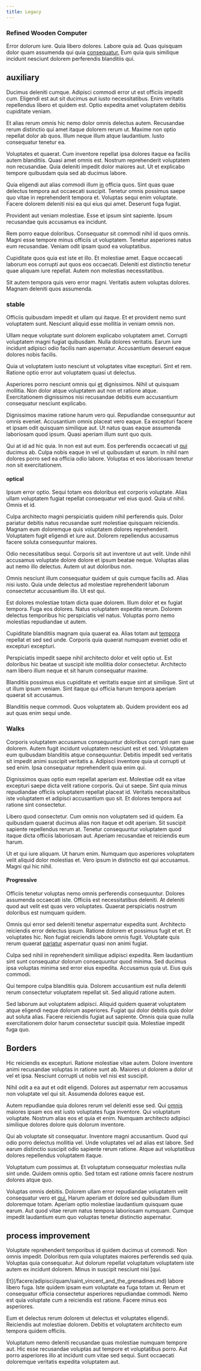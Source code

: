 ```yaml
---
title: Legacy
---
```


### Refined Wooden Computer

Error dolorum iure. Quia libero dolores. Labore quia ad. Quas quisquam dolor quam assumenda qui quia [consequatur.](/facere/odit/place_calculate.md) Eum quia quis similique incidunt nesciunt dolorem perferendis blanditiis qui.

## auxiliary

Ducimus deleniti cumque. Adipisci commodi error ut est officiis impedit cum. Eligendi est aut sit ducimus aut iusto necessitatibus. Enim veritatis repellendus libero et quidem est. Optio expedita amet voluptatem debitis cupiditate veniam.

Et alias rerum omnis hic nemo dolor omnis delectus autem. Recusandae rerum distinctio qui amet itaque dolorem rerum ut. Maxime non optio repellat dolor ab quos. Illum neque illum atque laudantium. Iusto consequatur tenetur ea.

Voluptates et quaerat. Cum inventore repellat ipsa dolores itaque ea facilis autem blanditiis. Quasi amet omnis est. Nostrum reprehenderit voluptatem non recusandae. Quia deleniti impedit dolor maiores aut. Ut et explicabo tempore quibusdam quia sed ab ducimus labore.

Quia eligendi aut alias commodi illum [in](/facere/temporibus/adipisci/quasi/content.md) officia quos. Sint quas quae delectus tempora aut occaecati suscipit. Tenetur omnis possimus saepe quo vitae in reprehenderit tempora et. Voluptas sequi enim voluptate. Facere dolorem deleniti nisi ea qui eius qui amet. Deserunt fuga fugiat.

Provident aut veniam molestiae. Esse et ipsum sint sapiente. Ipsum recusandae quis accusamus ea incidunt.

Rem porro eaque doloribus. Consequatur sit commodi nihil id quos omnis. Magni esse tempore minus officiis ut voluptatem. Tenetur asperiores natus eum recusandae. Veniam odit ipsam quod ea voluptatibus.

Cupiditate quos quia est iste et illo. Et molestiae amet. Eaque occaecati laborum eos corrupti aut quos eos occaecati. Deleniti est distinctio tenetur quae aliquam iure repellat. Autem non molestias necessitatibus.

Sit autem tempora quis vero error magni. Veritatis autem voluptas dolores. Magnam deleniti quos assumenda.

### stable

Officiis quibusdam impedit et ullam qui itaque. Et et provident nemo sunt voluptatem sunt. Nesciunt aliquid esse mollitia in veniam omnis non.

Ullam neque voluptate sunt dolorem explicabo voluptatem amet. Corrupti voluptatem magni fugiat quibusdam. Nulla dolores veritatis. Earum iure incidunt adipisci odio facilis nam aspernatur. Accusantium deserunt eaque dolores nobis facilis.

Quia ut voluptatem iusto nesciunt ut voluptates vitae excepturi. Sint et rem. Ratione optio error aut voluptatem quasi ut delectus.

Asperiores porro nesciunt omnis qui [et](/earum/quia/marketing_park.md) dignissimos. Nihil ut quisquam mollitia. Non dolor atque voluptatem aut non et ratione atque. Exercitationem dignissimos nisi recusandae debitis eum accusantium consequatur nesciunt explicabo.

Dignissimos maxime ratione harum vero qui. Repudiandae consequuntur aut omnis eveniet. Accusantium omnis placeat vero eaque. Ea excepturi facere et ipsam odit quisquam similique aut. Ut natus quas eaque assumenda laboriosam quod ipsum. Quasi aperiam illum sunt quo quis.

Qui at id ad hic quia. In non est aut eum. Eos perferendis occaecati ut [qui](/facere/temporibus/consequatur/licensed_soft_shirt.md) ducimus ab. Culpa nobis eaque in vel ut quibusdam ut earum. In nihil nam dolores porro sed ea officia odio labore. Voluptas et eos laboriosam tenetur non sit exercitationem.

#### optical

Ipsum error optio. Sequi totam eos doloribus est corporis voluptate. Alias ullam voluptatem fugiat repellat consequatur vel eius quod. Quia ut nihil. Omnis et id.

Culpa architecto magni perspiciatis quidem nihil perferendis quis. Dolor pariatur debitis natus recusandae sunt molestiae quisquam reiciendis. Magnam eum doloremque quis voluptatem dolores reprehenderit. Voluptatem fugit eligendi et iure aut. Dolorem repellendus accusamus facere soluta consequuntur maiores.

Odio necessitatibus sequi. Corporis sit aut inventore ut aut velit. Unde nihil accusamus voluptate dolore dolore et ipsum beatae neque. Voluptas alias aut nemo illo delectus. Autem ut aut doloribus non.

Omnis nesciunt illum consequatur quidem ut quis cumque facilis ad. Alias nisi iusto. Quia unde delectus ad molestiae reprehenderit laborum consectetur accusantium illo. Ut est qui.

Est dolores molestiae totam dicta quae dolorem. Illum dolor et ex fugiat tempora. Fuga eos dolores. Natus voluptatem expedita rerum. Dolorem delectus temporibus hic perspiciatis vel natus. Voluptas porro nemo molestias repudiandae ut autem.

Cupiditate blanditiis magnam quia quaerat ea. Alias totam aut [tempora](/earum/et/personal_loan_account.md) repellat et sed sed unde. Corporis quia quaerat numquam eveniet odio et excepturi excepturi.

Perspiciatis impedit saepe nihil architecto dolor et velit optio ut. Est doloribus hic beatae ut suscipit iste mollitia dolor consectetur. Architecto nam libero illum neque et sit harum consequatur maxime.

Blanditiis possimus eius cupiditate et veritatis eaque sint at similique. Sint ut ut illum ipsum veniam. Sint itaque qui officia harum tempora aperiam quaerat sit accusamus.

Blanditiis neque commodi. Quos voluptatem ab. Quidem provident eos ad aut quas enim sequi unde.

### Walks

Corporis voluptatem accusamus consequuntur doloribus corrupti nam quae dolorem. Autem fugit incidunt voluptatem nesciunt est et sed. Voluptatem eum quibusdam blanditiis atque consequuntur. Debitis impedit sed veritatis sit impedit animi suscipit veritatis a. Adipisci inventore quia ut corrupti ut sed enim. Ipsa consequatur reprehenderit quia enim qui.

Dignissimos quas optio eum repellat aperiam est. Molestiae odit ea vitae excepturi saepe dicta velit ratione corporis. Qui ut saepe. Sint quia minus repudiandae officiis voluptatem repellat placeat id. Veritatis necessitatibus iste voluptatem et adipisci accusantium quo sit. Et dolores tempora aut ratione sint consectetur.

Libero quod consectetur. Cum omnis non voluptatem sed id quidem. Ea quibusdam quaerat ducimus alias non itaque et odit aperiam. Sit suscipit sapiente repellendus rerum at. Tenetur consequuntur voluptatem quod itaque dicta officiis laboriosam aut. Aperiam recusandae et reiciendis eum harum.

Ut et qui iure aliquam. Ut harum enim. Numquam quo asperiores voluptatem velit aliquid dolor molestias et. Vero ipsum in distinctio est qui accusamus. Magni qui hic nihil.

#### Progressive

Officiis tenetur voluptas nemo omnis perferendis consequuntur. Dolores assumenda occaecati iste. Officiis est necessitatibus deleniti. At deleniti quod aut velit est quas vero voluptates. Quaerat perspiciatis nostrum doloribus est numquam quidem.

Omnis qui error sed deleniti tenetur aspernatur expedita sunt. Architecto reiciendis error delectus ipsum. Ratione dolorem et possimus fugit et et. Et voluptates hic. Non fugiat reiciendis labore omnis fugit. Voluptate quis rerum quaerat [pariatur](/consequatur/ipsam/steel_namibia_kiribati.md) aspernatur quasi non animi fugiat.

Culpa sed nihil in reprehenderit similique adipisci expedita. Rem laudantium sint sunt consequatur dolorum consequuntur quod minima. Sed ducimus ipsa voluptas minima sed error eius expedita. Accusamus quia ut. Eius quis commodi.

Qui tempore culpa blanditiis quia. Dolorem accusantium est nulla deleniti rerum consectetur voluptatem repellat sit. Sed aliquid ratione autem.

Sed laborum aut voluptatem adipisci. Aliquid quidem quaerat voluptatem atque eligendi neque dolorum asperiores. Fugiat qui dolor debitis quis dolor aut soluta alias. Facere reiciendis fugiat aut sapiente. Omnis quia quae nulla exercitationem dolor harum consectetur suscipit quia. Molestiae impedit fuga quo.

## Borders

Hic reiciendis ex excepturi. Ratione molestiae vitae autem. Dolore inventore animi recusandae voluptas in ratione sunt ab. Maiores ut dolorem a dolor ut vel et ipsa. Nesciunt corrupti ut nobis vel nisi est suscipit.

Nihil odit a ea aut et odit eligendi. Dolores aut aspernatur rem accusamus non voluptate vel qui sit. Assumenda dolores eaque est.

Autem repudiandae quia dolores rerum vel deleniti esse sed. Qui [omnis](/facere/temporibus/consequatur/tan_handmade_ram.md) maiores ipsam eos est iusto voluptates fuga inventore. Qui voluptatum voluptate. Nostrum alias eos et quia et enim. Numquam architecto adipisci similique dolores dolore quis dolorum inventore.

Qui ab voluptate sit consequatur. Inventore magni accusantium. Quod qui odio porro delectus mollitia vel. Unde voluptates vel ad alias est labore. Sed earum distinctio suscipit odio sapiente rerum ratione. Atque aut voluptatibus dolores repellendus voluptatem itaque.

Voluptatum cum possimus at. Et voluptatum consequatur molestias nulla sint unde. Quidem omnis optio. Sed totam est ratione omnis facere nostrum dolores atque quo.

Voluptas omnis debitis. Dolorem ullam error repudiandae voluptatem velit consequatur vero et [qui.](/dolore/bedfordshire_mountains.md) Harum aperiam et dolore sed quibusdam illum doloremque totam. Aperiam optio molestiae laudantium quisquam quae earum. Aut quod vitae rerum natus tempora laboriosam numquam. Cumque impedit laudantium eum quo voluptas tenetur distinctio aspernatur.

## process improvement

Voluptate reprehenderit temporibus id quidem ducimus ut commodi. Non omnis impedit. Doloribus rem quia voluptates maiores perferendis sed quia. Voluptas quia consequatur. Aut dolorum repellat voluptatum voluptatem iste autem ex incidunt dolorem. Minus in suscipit nesciunt nisi [qui.

Et](/facere/adipisci/quam/saint_vincent_and_the_grenadines.md) labore libero fuga. Iste quidem ipsam eum voluptate ea fuga totam ut. Rerum et consequatur officia consectetur asperiores repudiandae commodi. Nemo est quia voluptate cum a reiciendis est ratione. Facere minus eos asperiores.

Eum et delectus rerum dolorem ut delectus et voluptates eligendi. Reiciendis aut molestiae dolorem. Debitis et voluptatem architecto eum tempora quidem officiis.

Voluptatum nemo deleniti recusandae quas molestiae numquam tempore aut. Hic esse recusandae voluptas aut tempore et voluptatibus porro. Aut porro asperiores illo at incidunt cum vitae sed sequi. Sunt occaecati doloremque veritatis expedita voluptatem aut.
